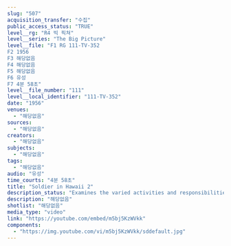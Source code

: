 ```yaml
---
slug: "507"
acquisition_transfer: "수집"
public_access_status: "TRUE"
level__rg: "R4 빅 픽쳐"
level__series: "The Big Picture"
level__file: "F1 RG 111-TV-352
F2 1956
F3 해당없음
F4 해당없음
F5 해당없음
F6 유성
F7 4분 58초"
level__file_number: "111"
level__local_identifier: "111-TV-352"
date: "1956"
venues: 
  - "해당없음"
sources: 
  - "해당없음"
creators: 
  - "해당없음"
subjects: 
  - "해당없음"
tags: 
  - "해당없음"
audio: "유성"
time_courts: "4분 58초"
title: "Soldier in Hawaii 2"
description_status: "Examines the varied activities and responsibilities of the 25th Infantry Division stationed there. The National Guard`s role is spelled out in an interview with Governor Samuel King."
description: "해당없음"
shotlist: "해당없음"
media_type: "video"
link: "https://youtube.com/embed/m5bj5KzWVkk"
components: 
  - "https://img.youtube.com/vi/m5bj5KzWVkk/sddefault.jpg"
---
```

